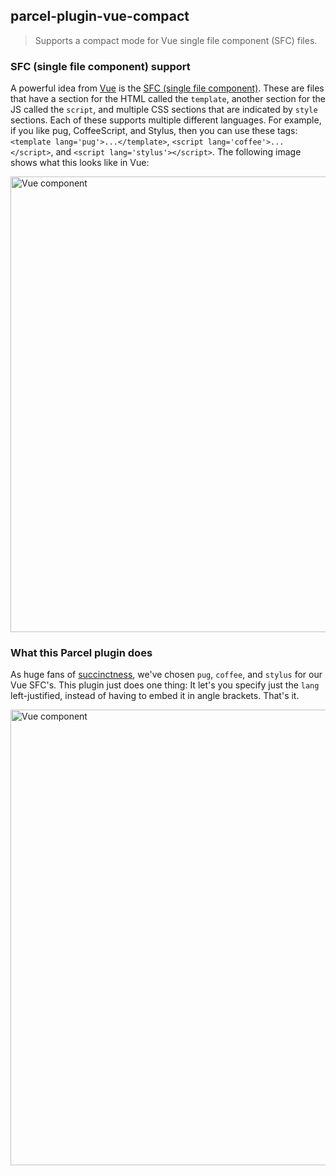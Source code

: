 ## parcel-plugin-vue-compact

> Supports a compact mode for Vue single file component (SFC) files.

### SFC (single file component) support

A powerful idea from [Vue](https://vuejs.org) is the
[SFC (single file component)](https://vuejs.org/v2/guide/single-file-components.html). These are
files that have a section for the HTML called the `template`, another
section for the JS called the `script`, and multiple CSS sections that
are indicated by `style` sections. Each of these supports multiple
different languages. For example, if you like pug, CoffeeScript, and
Stylus, then you can use these tags: `<template lang='pug'>...</template>`,
`<script lang='coffee'>...</script>`, and `<script lang='stylus'></script>`.
The following image shows what this looks like in Vue:

<img width="729" alt="Vue component" src="https://user-images.githubusercontent.com/142875/52330016-8216e700-29b1-11e9-91cc-1c24b2429e66.png">

### What this Parcel plugin does

As huge fans of [succinctness](http://www.paulgraham.com/power.html), we've chosen `pug`, `coffee`, and `stylus` for our Vue SFC's. This plugin just does one thing: It let's you specify just the `lang` left-justified, instead of having to embed it in angle brackets. That's it.

<img width="729" alt="Vue component" src="https://user-images.githubusercontent.com/142875/52466059-334a8800-2b3e-11e9-939f-a70728b2cdd5.png">
